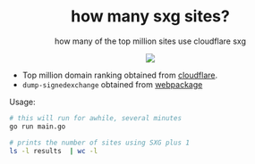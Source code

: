 <h1 align="center">
  how many sxg sites?
</h1>

<p align="center">
  how many of the top million sites use cloudflare sxg
</p>

<div align="center">
  <a href="https://x.com/cryptograthor">
    <img src="https://img.shields.io/badge/made_by_cryptograthor-black?style=flat&logo=undertale&logoColor=hotpink" />
    <!-- ![](https://img.shields.io/badge/made_by_cryptograthor-black?style=flat&logo=undertale&logoColor=hotpink) -->
  </a>
  </div>

- Top million domain ranking obtained from [cloudflare](https://radar.cloudflare.com/domains).
- `dump-signedexchange` obtained from [webpackage](https://github.com/WICG/webpackage/blob/main/go/signedexchange/cmd/dump-signedexchange/main.go)

Usage:

```sh
# this will run for awhile, several minutes
go run main.go

# prints the number of sites using SXG plus 1
ls -l results  | wc -l 
```

